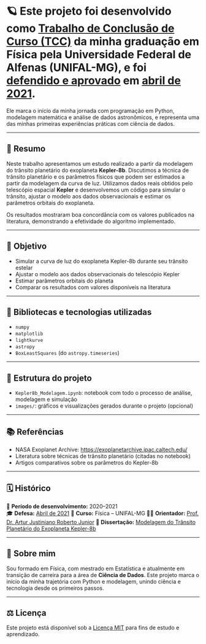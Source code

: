 # 🪐 Este projeto foi desenvolvido como [**Trabalho de Conclusão de Curso (TCC)**](https://www.google.com/url?sa=t&rct=j&q=&esrc=s&source=web&cd=&ved=2ahUKEwjawYuO--6NAxUGuJUCHaSYIucQFnoECBMQAQ&url=https%3A%2F%2Fwww.unifal-mg.edu.br%2Ffisica%2Fwp-content%2Fuploads%2Fsites%2F110%2F2022%2F10%2FTCC_Joao-Carlos-Pereira-Alves.pdf&usg=AOvVaw0pouHROqZMf-S_zJFthqI-&opi=89978449) da minha graduação em **Física pela Universidade Federal de Alfenas (UNIFAL-MG)**, e foi **[defendido e aprovado](https://www.unifal-mg.edu.br/fisica/wp-content/uploads/sites/110/2022/10/TCCApres_Joao-Carlos-Pereira-Alves.pdf) em [abril de 2021](https://www.unifal-mg.edu.br/fisica/2021-tcc-apresentados/)**.

Ele marca o início da minha jornada com programação em Python, modelagem matemática e análise de dados astronômicos, e representa uma das minhas primeiras experiências práticas com ciência de dados.

---

## 📌 Resumo

Neste trabalho apresentamos um estudo realizado a partir da modelagem do trânsito planetário do exoplaneta **Kepler-8b**. Discutimos a técnica de trânsito planetário e os parâmetros físicos que podem ser estimados a partir da modelagem da curva de luz. Utilizamos dados reais obtidos pelo telescópio espacial **Kepler** e desenvolvemos um código para simular o trânsito, ajustar o modelo aos dados observacionais e estimar os parâmetros orbitais do exoplaneta.

Os resultados mostraram boa concordância com os valores publicados na literatura, demonstrando a efetividade do algoritmo implementado.

---

## 🎯 Objetivo

- Simular a curva de luz do exoplaneta Kepler-8b durante seu trânsito estelar
- Ajustar o modelo aos dados observacionais do telescópio Kepler
- Estimar parâmetros orbitais do planeta
- Comparar os resultados com valores disponíveis na literatura

---

## 🧰 Bibliotecas e tecnologias utilizadas

- `numpy`
- `matplotlib`
- `lightkurve`
- `astropy`
- `BoxLeastSquares` (do `astropy.timeseries`)

---

## 📁 Estrutura do projeto

- `Kepler8b_Modelagem.ipynb`: notebook com todo o processo de análise, modelagem e simulação
- `images/`: gráficos e visualizações gerados durante o projeto (opcional)

---

## 📚 Referências

- NASA Exoplanet Archive: https://exoplanetarchive.ipac.caltech.edu/
- Literatura sobre técnicas de trânsito planetário (citadas no notebook)
- Artigos comparativos sobre os parâmetros do Kepler-8b

---

## 🗓️ Histórico

📅 **Período de desenvolvimento:** 2020–2021  
🎓 **Defesa:** [Abril de 2021](https://www.unifal-mg.edu.br/fisica/2021-tcc-apresentados/)
🏫 **Curso:** Física – UNIFAL-MG
👨‍🏫 **Orientador:** [Prof. Dr. Artur Justiniano Roberto Junior](https://icamps.github.io/unifal-lattes/df/membro-6122155083160820.html)
📄 **Dissertação:** [Modelagem do Trânsito Planetário do Exoplaneta Kepler-8b](https://www.google.com/url?sa=t&rct=j&q=&esrc=s&source=web&cd=&ved=2ahUKEwjawYuO--6NAxUGuJUCHaSYIucQFnoECBMQAQ&url=https%3A%2F%2Fwww.unifal-mg.edu.br%2Ffisica%2Fwp-content%2Fuploads%2Fsites%2F110%2F2022%2F10%2FTCC_Joao-Carlos-Pereira-Alves.pdf&usg=AOvVaw0pouHROqZMf-S_zJFthqI-&opi=89978449)

---

## 🌱 Sobre mim

Sou formado em Física, com mestrado em Estatística e atualmente em transição de carreira para a área de **Ciência de Dados**. Este projeto marca o início da minha trajetória com Python e modelagem, unindo ciência e tecnologia desde os primeiros passos.

---

## ⚖️ Licença

Este projeto está disponível sob a [Licença MIT](LICENSE) para fins de estudo e aprendizado.

